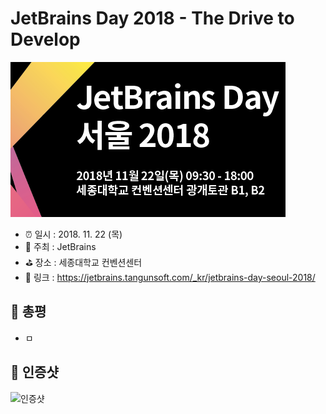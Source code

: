 # JetBrains Day 2018 - The Drive to Develop

![JetBrains Day 2018 - The Drive to Develop](image.jpg)

- ⏰ 일시 : 2018. 11. 22 (목)
- 💁 주최 : JetBrains
- ⛳ 장소 : 세종대학교 컨벤션센터
- 🔗 링크 : https://jetbrains.tangunsoft.com/_kr/jetbrains-day-seoul-2018/

## 👏 총평 

- ㅁ

## 📸 인증샷

![인증샷](self.png)
